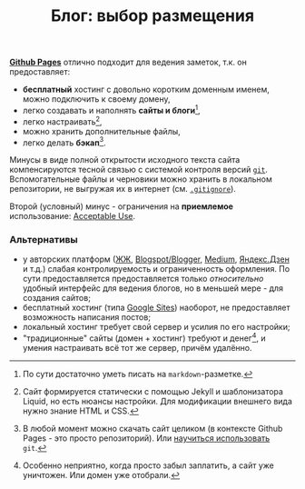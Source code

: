 ﻿---
layout: post
title: "Блог: выбор размещения"
---

**[Github Pages](https://pages.github.com/)** отлично подходит для ведения заметок, т.к. он предоставляет:

- **бесплатный** хостинг с довольно коротким доменным именем, можно подключить к своему домену,
- легко создавать и наполнять **сайты и блоги**[^1],
- легко настраивать[^2],
- можно хранить дополнительные файлы,
- легко делать **бэкап**[^3].

Минусы в виде полной открытости исходного текста сайта компенсируются тесной связью с системой контроля версий [`git`](https://git-scm.com). Вспомогательные файлы и черновики можно хранить в локальном репозитории, не выгружая их в интернет (см. [`.gitignore`](https://git-scm.com/docs/gitignore)).

Второй (условный) минус - ограничения на **приемлемое** использование: [Acceptable Use](https://help.github.com/en/articles/github-terms-of-service#c-acceptable-use).

<!-- Далее будет серия постов про настройку и использование сайтов на примере этого блога. -->
<!-- содержание -->

### Альтернативы

- у авторских платформ ([ЖЖ](https://www.livejournal.com/), [Blogspot/Blogger](https://www.blogger.com), [Medium](https://medium.com/), [Яндекс.Дзен](https://zen.yandex.ru/) и т.д.) слабая контролируемость и ограниченность оформления. По сути предоставляется предоставляется только _относительно_ удобный интерфейс для ведения блогов, но в меньшей мере - для создания сайтов;
- бесплатный хостинг (типа [Google Sites](https://sites.google.com)) наоборот, не предоставляет возможность написания постов;
- локальный хостинг требует свой сервер и усилия по его настройки;
- "традиционные" сайты (домен + хостинг) требуют и денег[^4], и умения настраивать всё тот же сервер, причём удалённо.

[^1]: По сути достаточно уметь писать на `markdown`-разметке.

[^2]: Сайт формируется статически с помощью Jekyll и шаблонизатора Liquid, но есть нюансы настройки. Для модификации внешнего вида нужно знание HTML и CSS.
<!-- Подробнее здесь -->

[^3]: В любой момент можно скачать сайт целиком (в контексте Github Pages - это просто репозиторий). Или [научиться использовать](../notes/links/#git) `git`.

[^4]: Особенно неприятно, когда просто забыл заплатить, а сайт уже уничтожен. Или домен уже отобрали.
